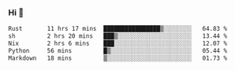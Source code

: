 ### Hi 👋

<!--START_SECTION:waka-->

```txt
Rust       11 hrs 17 mins  ████████████████▒░░░░░░░░   64.83 %
sh         2 hrs 20 mins   ███▒░░░░░░░░░░░░░░░░░░░░░   13.44 %
Nix        2 hrs 6 mins    ███░░░░░░░░░░░░░░░░░░░░░░   12.07 %
Python     56 mins         █▒░░░░░░░░░░░░░░░░░░░░░░░   05.44 %
Markdown   18 mins         ▒░░░░░░░░░░░░░░░░░░░░░░░░   01.73 %
```

<!--END_SECTION:waka-->
